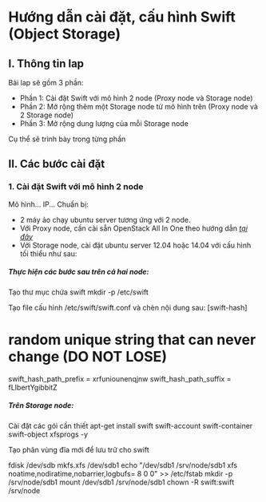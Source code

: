 # Hướng dẫn cài đặt, cấu hình Swift      (Object Storage)
## I. Thông tin lap
Bài lap sẽ gồm 3 phần:
  - Phần 1: Cài đặt Swift với mô hình 2 node (Proxy node và Storage node)
  - Phần 2: Mở rộng thêm một Storage node từ mô hình trên (Proxy node và 2 Storage node)
  - Phần 3: Mở rộng dung lượng của mỗi Storage node

Cụ thể sẽ trình bày trong từng phần
## II. Các bước cài đặt
### 1. Cài đặt Swift với mô hình 2 node
Mô hình...
IP...
Chuẩn bị:
  - 2 máy ảo chạy ubuntu server tương ứng với 2 node.
  - Với Proxy node, cần cài sẵn OpenStack All In One theo hướng dẫn [*tại đây*](https://github.com/vietstacker/icehouse-aio-ubuntu/blob/master/hd-caidat-openstack-icehouse-aio.md)
  - Với Storage node, cài đặt ubuntu server 12.04 hoặc 14.04 với cấu hình tối thiểu như sau:

##### Thực hiện các bước sau trên cả hai node:
Tạo thư mục chứa swift
  mkdir -p /etc/swift

Tạo file cấu hình /etc/swift/swift.conf và chèn nội dung sau:
  [swift-hash]
  # random unique string that can never change (DO NOT LOSE)
  swift_hash_path_prefix = xrfuniounenqjnw
  swift_hash_path_suffix = fLIbertYgibbitZ

##### Trên Storage node:
Cài đặt các gói cần thiết 
  apt-get install swift swift-account swift-container swift-object xfsprogs -y

Tạo phân vùng đĩa mới để lưu trữ cho swift

  fdisk /dev/sdb
  mkfs.xfs /dev/sdb1
  echo "/dev/sdb1 /srv/node/sdb1 xfs noatime,nodiratime,nobarrier,logbufs= 8 0 0" >> /etc/fstab
  mkdir -p /srv/node/sdb1
  mount /dev/sdb1 /srv/node/sdb1
  chown -R swift:swift /srv/node



  
  
  

